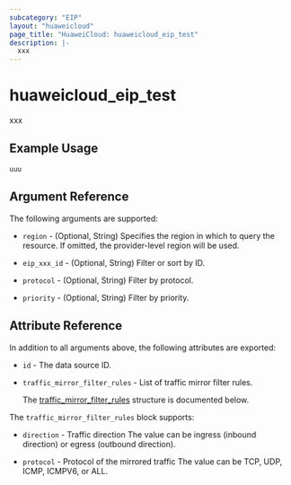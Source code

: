 ```yaml
---
subcategory: "EIP"
layout: "huaweicloud"
page_title: "HuaweiCloud: huaweicloud_eip_test"
description: |-
  xxx
---
```


# huaweicloud_eip_test

xxx

## Example Usage

```hcl
uuu
```

## Argument Reference

The following arguments are supported:

* `region` - (Optional, String) Specifies the region in which to query the resource.
  If omitted, the provider-level region will be used.

* `eip_xxx_id` - (Optional, String) Filter or sort by ID.

* `protocol` - (Optional, String) Filter by protocol.

* `priority` - (Optional, String) Filter by priority.

## Attribute Reference

In addition to all arguments above, the following attributes are exported:

* `id` - The data source ID.

* `traffic_mirror_filter_rules` - List of traffic mirror filter rules.

  The [traffic_mirror_filter_rules](#traffic_mirror_filter_rules_struct) structure is documented below.

<a name="traffic_mirror_filter_rules_struct"></a>
The `traffic_mirror_filter_rules` block supports:

* `direction` - Traffic direction
  The value can be ingress (inbound direction) or egress (outbound direction).

* `protocol` - Protocol of the mirrored traffic
  The value can be TCP, UDP, ICMP, ICMPV6, or ALL.
